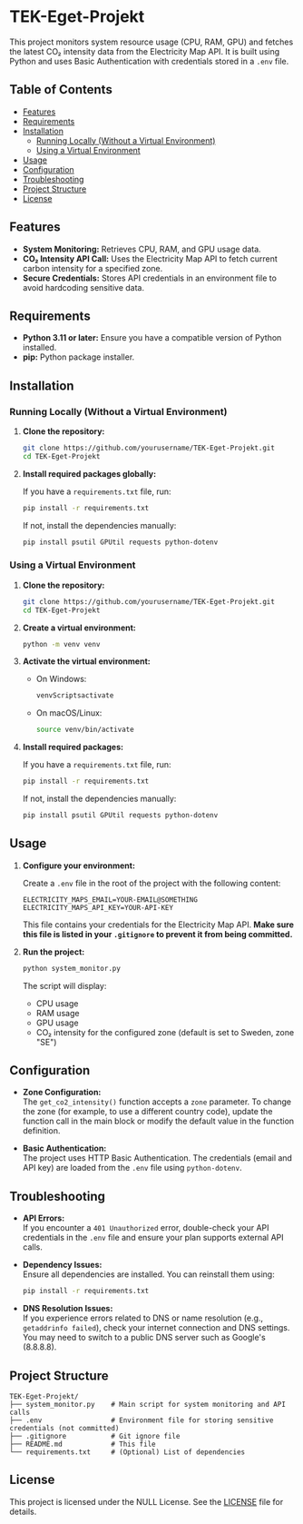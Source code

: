 # TEK-Eget-Projekt

This project monitors system resource usage (CPU, RAM, GPU) and fetches the latest CO₂ intensity data from the Electricity Map API. It is built using Python and uses Basic Authentication with credentials stored in a `.env` file.

## Table of Contents

- [Features](#features)
- [Requirements](#requirements)
- [Installation](#installation)
  - [Running Locally (Without a Virtual Environment)](#running-locally-without-a-virtual-environment)
  - [Using a Virtual Environment](#using-a-virtual-environment)
- [Usage](#usage)
- [Configuration](#configuration)
- [Troubleshooting](#troubleshooting)
- [Project Structure](#project-structure)
- [License](#license)

## Features

- **System Monitoring:** Retrieves CPU, RAM, and GPU usage data.
- **CO₂ Intensity API Call:** Uses the Electricity Map API to fetch current carbon intensity for a specified zone.
- **Secure Credentials:** Stores API credentials in an environment file to avoid hardcoding sensitive data.

## Requirements

- **Python 3.11 or later:** Ensure you have a compatible version of Python installed.
- **pip:** Python package installer.

## Installation

### Running Locally (Without a Virtual Environment)

1. **Clone the repository:**

   ```bash
   git clone https://github.com/yourusername/TEK-Eget-Projekt.git
   cd TEK-Eget-Projekt
   ```

2. **Install required packages globally:**

   If you have a `requirements.txt` file, run:

   ```bash
   pip install -r requirements.txt
   ```

   If not, install the dependencies manually:

   ```bash
   pip install psutil GPUtil requests python-dotenv
   ```

### Using a Virtual Environment

1. **Clone the repository:**

   ```bash
   git clone https://github.com/yourusername/TEK-Eget-Projekt.git
   cd TEK-Eget-Projekt
   ```

2. **Create a virtual environment:**

   ```bash
   python -m venv venv
   ```

3. **Activate the virtual environment:**

   - On Windows:
     ```bash
     venvScriptsactivate
     ```
   - On macOS/Linux:
     ```bash
     source venv/bin/activate
     ```

4. **Install required packages:**

   If you have a `requirements.txt` file, run:

   ```bash
   pip install -r requirements.txt
   ```

   If not, install the dependencies manually:

   ```bash
   pip install psutil GPUtil requests python-dotenv
   ```

## Usage

1. **Configure your environment:**

   Create a `.env` file in the root of the project with the following content:

   ```env
   ELECTRICITY_MAPS_EMAIL=YOUR-EMAIL@SOMETHING
   ELECTRICITY_MAPS_API_KEY=YOUR-API-KEY
   ```

   This file contains your credentials for the Electricity Map API. **Make sure this file is listed in your `.gitignore` to prevent it from being committed.**

2. **Run the project:**

   ```bash
   python system_monitor.py
   ```

   The script will display:
   - CPU usage
   - RAM usage
   - GPU usage
   - CO₂ intensity for the configured zone (default is set to Sweden, zone "SE")

## Configuration

- **Zone Configuration:**  
  The `get_co2_intensity()` function accepts a `zone` parameter. To change the zone (for example, to use a different country code), update the function call in the main block or modify the default value in the function definition.

- **Basic Authentication:**  
  The project uses HTTP Basic Authentication. The credentials (email and API key) are loaded from the `.env` file using `python-dotenv`.

## Troubleshooting

- **API Errors:**  
  If you encounter a `401 Unauthorized` error, double-check your API credentials in the `.env` file and ensure your plan supports external API calls.

- **Dependency Issues:**  
  Ensure all dependencies are installed. You can reinstall them using:
  ```bash
  pip install -r requirements.txt
  ```

- **DNS Resolution Issues:**  
  If you experience errors related to DNS or name resolution (e.g., `getaddrinfo failed`), check your internet connection and DNS settings. You may need to switch to a public DNS server such as Google's (8.8.8.8).

## Project Structure

```
TEK-Eget-Projekt/
├── system_monitor.py    # Main script for system monitoring and API calls
├── .env                 # Environment file for storing sensitive credentials (not committed)
├── .gitignore           # Git ignore file
├── README.md            # This file
└── requirements.txt     # (Optional) List of dependencies
```

## License

This project is licensed under the NULL License. See the [LICENSE](LICENSE) file for details.
